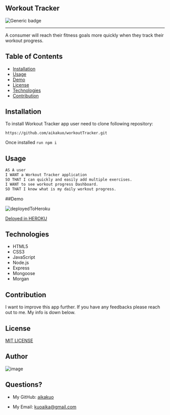 ## Workout Tracker
  ![Generic badge](https://img.shields.io/badge/license-MIT-green.svg)
  ***
  
  A consumer will reach their fitness goals more quickly when they track their workout progress.
 
## Table of Contents
 
 - [Installation](#installation)
 - [Usage](#usage)
 - [Demo](#demo)
 - [License](#license)
 - [Technologies](#technologies)
 - [Contribution](#contribution)


## Installation
 
 To install Workout Tracker app user need to clone following repository:
 
 `https://github.com/aikakuo/workoutTracker.git`
 
 Once installed `run npm i`
  

## Usage
```md
AS A user
I WANT a Workout Tracker application 
SO THAT I can quickly and easily add multiple exercises.
I WANT to see workout progress Dashboard. 
SO THAT I know what is my daily workout progress. 

```
##Demo

![deployedToHeroku](Untitled_Mar27,20213_03AM.gif)

[Deloyed in HEROKU](https://fast-anchorage-40269.herokuapp.com/)

## Technologies
- HTML5
- CSS3
- JavaScript
- Node.js
- Express
- Mongoose
- Morgan

## Contribution
  I want to improve this app further. If you have any feedbacks please reach out to me. My info is down below.
## License
  [MIT LICENSE](https://github.com/aikakuo/readMeGenerator/blob/main/LICENSE)

## Author 
![image](https://avatars2.githubusercontent.com/u/72952283?v=4)


## Questions?
* My GitHub: [aikakuo](https://github.com/aikakuo)

* My Email: kuoaika@gmail.com
